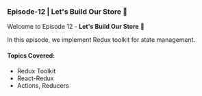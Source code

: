 ### Episode-12 | Let's Build Our Store 🏪

Welcome to Episode 12 - **Let's Build Our Store** 🛒

In this episode, we implement Redux toolkit for state management.

#### Topics Covered:
- Redux Toolkit
- React-Redux
- Actions, Reducers
